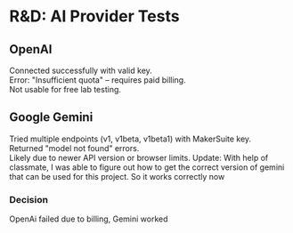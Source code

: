 # R&D: AI Provider Tests

## OpenAI
Connected successfully with valid key.  
Error: "Insufficient quota" – requires paid billing.  
Not usable for free lab testing.

## Google Gemini
Tried multiple endpoints (v1, v1beta, v1beta1) with MakerSuite key.  
Returned "model not found" errors.  
Likely due to newer API version or browser limits.
Update:
With help of classmate, I was able to figure out how to get the correct version of gemini that can be used for this project. So it works correctly now

### Decision
OpenAi failed due to billing, Gemini worked